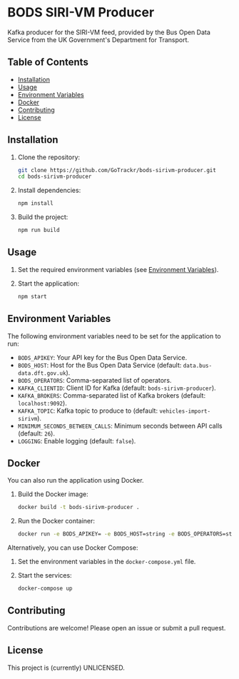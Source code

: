 # BODS SIRI-VM Producer

Kafka producer for the SIRI-VM feed, provided by the Bus Open Data Service from the UK Government's Department for Transport.

## Table of Contents

- [Installation](#installation)
- [Usage](#usage)
- [Environment Variables](#environment-variables)
- [Docker](#docker)
- [Contributing](#contributing)
- [License](#license)

## Installation

1. Clone the repository:

    ```sh
    git clone https://github.com/GoTrackr/bods-sirivm-producer.git
    cd bods-sirivm-producer
    ```

2. Install dependencies:

    ```sh
    npm install
    ```

3. Build the project:

    ```sh
    npm run build
    ```

## Usage

1. Set the required environment variables (see [Environment Variables](#environment-variables)).

2. Start the application:

    ```sh
    npm start
    ```

## Environment Variables

The following environment variables need to be set for the application to run:

- `BODS_APIKEY`: Your API key for the Bus Open Data Service.
- `BODS_HOST`: Host for the Bus Open Data Service (default: `data.bus-data.dft.gov.uk`).
- `BODS_OPERATORS`: Comma-separated list of operators.
- `KAFKA_CLIENTID`: Client ID for Kafka (default: `bods-sirivm-producer`).
- `KAFKA_BROKERS`: Comma-separated list of Kafka brokers (default: `localhost:9092`).
- `KAFKA_TOPIC`: Kafka topic to produce to (default: `vehicles-import-sirivm`).
- `MINIMUM_SECONDS_BETWEEN_CALLS`: Minimum seconds between API calls (default: `26`).
- `LOGGING`: Enable logging (default: `false`).

## Docker

You can also run the application using Docker.

1. Build the Docker image:

    ```sh
    docker build -t bods-sirivm-producer .
    ```

2. Run the Docker container:

    ```sh
    docker run -e BODS_APIKEY= -e BODS_HOST=string -e BODS_OPERATORS=string -e KAFKA_CLIENTID=string -e KAFKA_BROKERS=string -e KAFKA_TOPIC=string -e MINIMUM_SECONDS_BETWEEN_CALLS=integer -e LOGGING=boolean bods-sirivm-producer
    ```

Alternatively, you can use Docker Compose:

1. Set the environment variables in the `docker-compose.yml` file.

2. Start the services:

    ```sh
    docker-compose up
    ```

## Contributing

Contributions are welcome! Please open an issue or submit a pull request.

## License

This project is (currently) UNLICENSED.

